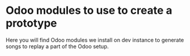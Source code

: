 Odoo modules to use to create a prototype
=========================================

Here you will find Odoo modules we install on dev instance
to generate songs to replay a part of the Odoo setup.

